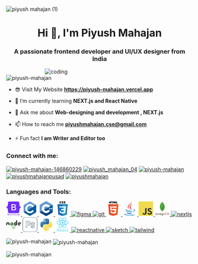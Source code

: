![piyush mahajan (1)](https://github.com/piyush-mahajan/piyush-mahajan/assets/98900169/77de3783-ae3e-4a5c-b6f1-fd51d296f4db)
<h1 align="center">Hi 👋, I'm Piyush Mahajan</h1>
<h3 align="center">A passionate frontend developer and UI/UX designer from India</h3>
<img align="right" alt="coding" width="400" src="https://media0.giphy.com/media/u2pmTWUi0MXjyrMaVj/giphy.gif?cid=790b76114acfea86e8cf7ca3b20b08062d3cc4c92bfb7cc9&rid=giphy.gif&ct=g">

<p align="left"> <img src="https://komarev.com/ghpvc/?username=piyush-mahajan&label=Profile%20views&color=0e75b6&style=flat" alt="piyush-mahajan" /> </p>

- 😎 Visit My Website **https://piyush-mahajan.vercel.app**

- 🌱 I’m currently learning **NEXT.js and React Native**

- 💬 Ask me about **Web-designing and development , NEXT.js**

- 📫 How to reach me **piyushmahajan.cse@gmail.com**

- ⚡ Fun fact **I am Writer and Editor too**

<h3 align="left">Connect with me:</h3>
<p align="left">
<a href="https://linkedin.com/in/piyush-mahajan-146860229" target="blank"><img align="center" src="https://raw.githubusercontent.com/rahuldkjain/github-profile-readme-generator/master/src/images/icons/Social/linked-in-alt.svg" alt="piyush-mahajan-146860229" height="30" width="40" /></a>
<a href="https://instagram.com/piyush_mahajan_04" target="blank"><img align="center" src="https://raw.githubusercontent.com/rahuldkjain/github-profile-readme-generator/master/src/images/icons/Social/instagram.svg" alt="piyush_mahajan_04" height="30" width="40" /></a>
<a href="https://www.youtube.com/c/piyush-mahajan" target="blank"><img align="center" src="https://raw.githubusercontent.com/rahuldkjain/github-profile-readme-generator/master/src/images/icons/Social/youtube.svg" alt="piyush-mahajan" height="30" width="40" /></a>
<a href="https://www.leetcode.com/piyushmahajanpusad" target="blank"><img align="center" src="https://raw.githubusercontent.com/rahuldkjain/github-profile-readme-generator/master/src/images/icons/Social/leet-code.svg" alt="piyushmahajanpusad" height="30" width="40" /></a>
<a href="https://auth.geeksforgeeks.org/user/piyushmahajan" target="blank"><img align="center" src="https://raw.githubusercontent.com/rahuldkjain/github-profile-readme-generator/master/src/images/icons/Social/geeks-for-geeks.svg" alt="piyushmahajan" height="30" width="40" /></a>
</p>

<h3 align="left">Languages and Tools:</h3>
<p align="left"> <a href="https://getbootstrap.com" target="_blank" rel="noreferrer"> <img src="https://raw.githubusercontent.com/devicons/devicon/master/icons/bootstrap/bootstrap-plain-wordmark.svg" alt="bootstrap" width="40" height="40"/> </a> <a href="https://www.cprogramming.com/" target="_blank" rel="noreferrer"> <img src="https://raw.githubusercontent.com/devicons/devicon/master/icons/c/c-original.svg" alt="c" width="40" height="40"/> </a> <a href="https://www.w3schools.com/cpp/" target="_blank" rel="noreferrer"> <img src="https://raw.githubusercontent.com/devicons/devicon/master/icons/cplusplus/cplusplus-original.svg" alt="cplusplus" width="40" height="40"/> </a> <a href="https://www.w3schools.com/css/" target="_blank" rel="noreferrer"> <img src="https://raw.githubusercontent.com/devicons/devicon/master/icons/css3/css3-original-wordmark.svg" alt="css3" width="40" height="40"/> </a> <a href="https://www.figma.com/" target="_blank" rel="noreferrer"> <img src="https://www.vectorlogo.zone/logos/figma/figma-icon.svg" alt="figma" width="40" height="40"/> </a> <a href="https://git-scm.com/" target="_blank" rel="noreferrer"> <img src="https://www.vectorlogo.zone/logos/git-scm/git-scm-icon.svg" alt="git" width="40" height="40"/> </a> <a href="https://www.w3.org/html/" target="_blank" rel="noreferrer"> <img src="https://raw.githubusercontent.com/devicons/devicon/master/icons/html5/html5-original-wordmark.svg" alt="html5" width="40" height="40"/> </a> <a href="https://www.java.com" target="_blank" rel="noreferrer"> <img src="https://raw.githubusercontent.com/devicons/devicon/master/icons/java/java-original.svg" alt="java" width="40" height="40"/> </a> <a href="https://developer.mozilla.org/en-US/docs/Web/JavaScript" target="_blank" rel="noreferrer"> <img src="https://raw.githubusercontent.com/devicons/devicon/master/icons/javascript/javascript-original.svg" alt="javascript" width="40" height="40"/> </a> <a href="https://www.mongodb.com/" target="_blank" rel="noreferrer"> <img src="https://raw.githubusercontent.com/devicons/devicon/master/icons/mongodb/mongodb-original-wordmark.svg" alt="mongodb" width="40" height="40"/> </a> <a href="https://nextjs.org/" target="_blank" rel="noreferrer"> <img src="https://cdn.worldvectorlogo.com/logos/nextjs-2.svg" alt="nextjs" width="40" height="40"/> </a> <a href="https://nodejs.org" target="_blank" rel="noreferrer"> <img src="https://raw.githubusercontent.com/devicons/devicon/master/icons/nodejs/nodejs-original-wordmark.svg" alt="nodejs" width="40" height="40"/> </a> <a href="https://www.photoshop.com/en" target="_blank" rel="noreferrer"> <img src="https://raw.githubusercontent.com/devicons/devicon/master/icons/photoshop/photoshop-line.svg" alt="photoshop" width="40" height="40"/> </a> <a href="https://www.python.org" target="_blank" rel="noreferrer"> <img src="https://raw.githubusercontent.com/devicons/devicon/master/icons/python/python-original.svg" alt="python" width="40" height="40"/> </a> <a href="https://reactjs.org/" target="_blank" rel="noreferrer"> <img src="https://raw.githubusercontent.com/devicons/devicon/master/icons/react/react-original-wordmark.svg" alt="react" width="40" height="40"/> </a> <a href="https://reactnative.dev/" target="_blank" rel="noreferrer"> <img src="https://reactnative.dev/img/header_logo.svg" alt="reactnative" width="40" height="40"/> </a> <a href="https://www.sketch.com/" target="_blank" rel="noreferrer"> <img src="https://www.vectorlogo.zone/logos/sketchapp/sketchapp-icon.svg" alt="sketch" width="40" height="40"/> </a> <a href="https://tailwindcss.com/" target="_blank" rel="noreferrer"> <img src="https://www.vectorlogo.zone/logos/tailwindcss/tailwindcss-icon.svg" alt="tailwind" width="40" height="40"/> </a> </p>

<p><img align="left" src="https://github-readme-stats.vercel.app/api/top-langs?username=piyush-mahajan&show_icons=true&locale=en&layout=compact" alt="piyush-mahajan" /></p>

<p>&nbsp;<img align="center" src="https://github-readme-stats.vercel.app/api?username=piyush-mahajan&show_icons=true&locale=en" alt="piyush-mahajan" /></p>

<p><img align="center" src="https://github-readme-streak-stats.herokuapp.com/?user=piyush-mahajan&" alt="piyush-mahajan" /></p>
